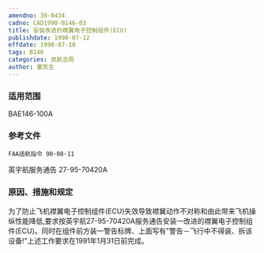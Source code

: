 ```yaml
---
amendno: 39-0434
cadno: CAD1990-B146-03
title: 安装改进的襟翼电子控制组件(ECU)
publishdate: 1990-07-12
effdate: 1990-07-18
tags: B146
categories: 民航总局
author: 童凯生
---
```


### 适用范围 
BAE146-100A

<!--more-->
### 参考文件
    FAA适航指令 90-08-11 
英宇航服务通告 27-95-70420A 

### 原因、措施和规定 
为了防止飞机襟翼电子控制组件(ECU)失效导致襟翼动作不对称和由此带来飞机操纵性能降低,要求按英宇航27-95-70420A服务通告安装一改进的襟翼电子控制组件(ECU)。同时在组件前方装一警告标牌、上面写有"警告－飞行中不得装、拆该设备!"上述工作要求在1991年1月31日前完成。
